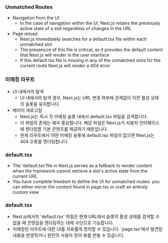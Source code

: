### Unmatched Routes
- Navigation from the UI
    - In the case of navigation within the UI, Next.js retains the previously active state of a slot regardless of changes in the URL
- Page reload
    - Next.js immediately searches for a default.tsx file within each unmatched slot
    - The presencce of this file is critical, as it provides the default content that Next.js will render in the user interface
    - If this default.tsx file is missing in any of the unmatched slots for the current route Next.js will render a 404 error

### 미매칭 라우트
- UI 내에서의 탐색
    - UI 내에서의 탐색 경우, Next.js는 URL 변경 여부에 관계없이 이전 활성 상태의 슬롯을 유지합니다.
- 페이지 새로고침
    - Next.js는 즉시 각 미매칭 슬롯 내에서 default.tsx 파일을 검색합니다.
    - 이 파일의 존재는 매우 중요합니다. 해당 파일은 Next.js가 사용자 인터페이스에 렌더링할 기본 콘텐츠를 제공하기 때문입니다.
    - 현재 라우트에서 어떤 미매칭 슬롯에 default.tsx 파일이 없으면 Next.js는 404 오류를 렌더링합니다.

### default.tsx
- The 'default.tsx'file in Next.js serves as a fallback to render content when the framework cannot retrieve a slot's active state from the current URL
- You have complete freedom to define the UI for unmatched routes: you can either mirror the content found in page.tsx or craft an entirely custom view

### default.tsx
- Next.js에서의 'default.tsx' 파일은 현재 URL에서 슬롯의 활성 상태를 검색할 수 없을 때 콘텐츨을 렌더링하는 대체 수단으로 기능합니다.
- 미매칭된 라우트에 대한 UI를 자유롭게 정의할 수 있습니다. 'page.tsx'에서 발견된 내용을 반영하거나 완전히 사용자 정의 뷰를 만들 수 있습니다.
